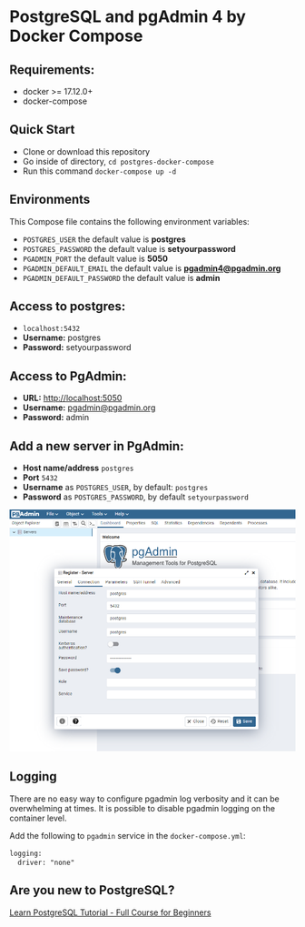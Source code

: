 # PostgreSQL and pgAdmin 4 by Docker Compose

## Requirements:
* docker >= 17.12.0+
* docker-compose

## Quick Start
* Clone or download this repository
* Go inside of directory,  `cd postgres-docker-compose`
* Run this command `docker-compose up -d`


## Environments
This Compose file contains the following environment variables:

* `POSTGRES_USER` the default value is **postgres**
* `POSTGRES_PASSWORD` the default value is **setyourpassword**
* `PGADMIN_PORT` the default value is **5050**
* `PGADMIN_DEFAULT_EMAIL` the default value is **pgadmin4@pgadmin.org**
* `PGADMIN_DEFAULT_PASSWORD` the default value is **admin**

## Access to postgres: 
* `localhost:5432`
* **Username:** postgres 
* **Password:** setyourpassword 

## Access to PgAdmin: 
* **URL:** [http://localhost:5050](http://localhost:5050)
* **Username:** pgadmin@pgadmin.org 
* **Password:** admin 

## Add a new server in PgAdmin:
* **Host name/address** `postgres`
* **Port** `5432`
* **Username** as `POSTGRES_USER`, by default: `postgres`
* **Password** as `POSTGRES_PASSWORD`, by default `setyourpassword`

![Alt text](register_server.png)

## Logging

There are no easy way to configure pgadmin log verbosity and it can be overwhelming at times. It is possible to disable pgadmin logging on the container level.

Add the following to `pgadmin` service in the `docker-compose.yml`:

```
logging:
  driver: "none"
```

## Are you new to PostgreSQL?

[Learn PostgreSQL Tutorial - Full Course for Beginners](https://www.youtube.com/watch?v=qw--VYLpxG4)